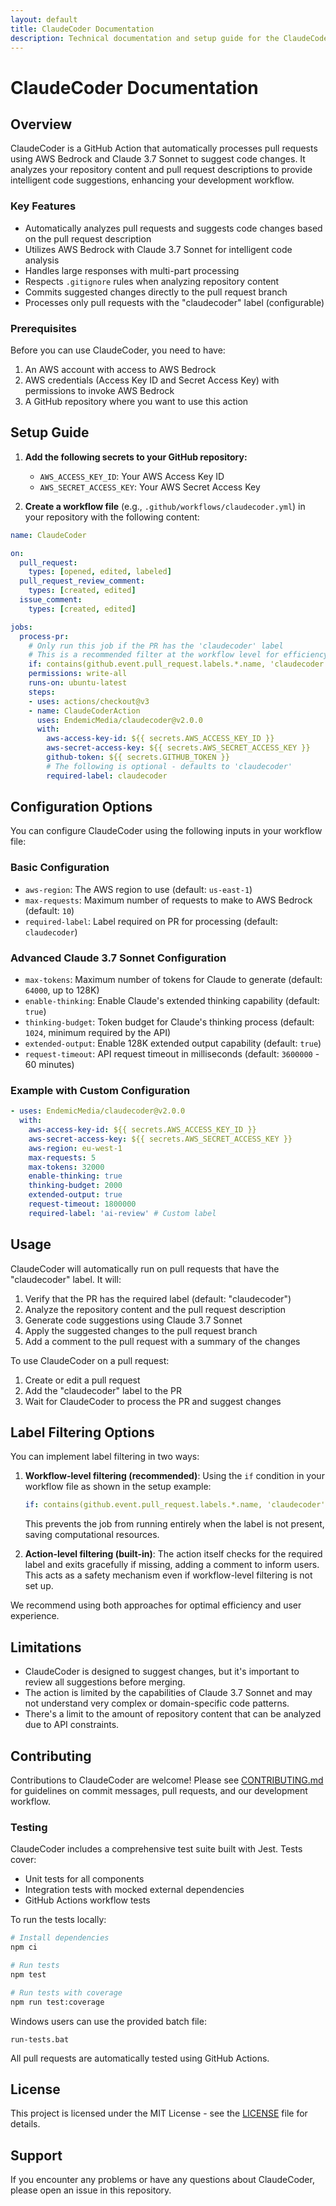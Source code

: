 ```yaml
---
layout: default
title: ClaudeCoder Documentation
description: Technical documentation and setup guide for the ClaudeCoder GitHub Action
---
```


# ClaudeCoder Documentation

## Overview

ClaudeCoder is a GitHub Action that automatically processes pull requests using AWS Bedrock and Claude 3.7 Sonnet to suggest code changes. It analyzes your repository content and pull request descriptions to provide intelligent code suggestions, enhancing your development workflow.

### Key Features

- Automatically analyzes pull requests and suggests code changes based on the pull request description
- Utilizes AWS Bedrock with Claude 3.7 Sonnet for intelligent code analysis
- Handles large responses with multi-part processing
- Respects `.gitignore` rules when analyzing repository content
- Commits suggested changes directly to the pull request branch
- Processes only pull requests with the "claudecoder" label (configurable)

### Prerequisites

Before you can use ClaudeCoder, you need to have:

1. An AWS account with access to AWS Bedrock
2. AWS credentials (Access Key ID and Secret Access Key) with permissions to invoke AWS Bedrock
3. A GitHub repository where you want to use this action

## Setup Guide

1. **Add the following secrets to your GitHub repository:**
   - `AWS_ACCESS_KEY_ID`: Your AWS Access Key ID
   - `AWS_SECRET_ACCESS_KEY`: Your AWS Secret Access Key

2. **Create a workflow file** (e.g., `.github/workflows/claudecoder.yml`) in your repository with the following content:

```yaml
name: ClaudeCoder

on:
  pull_request:
    types: [opened, edited, labeled]
  pull_request_review_comment:
    types: [created, edited]
  issue_comment:
    types: [created, edited]

jobs:
  process-pr:
    # Only run this job if the PR has the 'claudecoder' label
    # This is a recommended filter at the workflow level for efficiency
    if: contains(github.event.pull_request.labels.*.name, 'claudecoder')
    permissions: write-all
    runs-on: ubuntu-latest
    steps:
    - uses: actions/checkout@v3
    - name: ClaudeCoderAction
      uses: EndemicMedia/claudecoder@v2.0.0
      with:
        aws-access-key-id: ${{ secrets.AWS_ACCESS_KEY_ID }}
        aws-secret-access-key: ${{ secrets.AWS_SECRET_ACCESS_KEY }}
        github-token: ${{ secrets.GITHUB_TOKEN }}
        # The following is optional - defaults to 'claudecoder'
        required-label: claudecoder
```

## Configuration Options

You can configure ClaudeCoder using the following inputs in your workflow file:

### Basic Configuration

- `aws-region`: The AWS region to use (default: `us-east-1`)
- `max-requests`: Maximum number of requests to make to AWS Bedrock (default: `10`)
- `required-label`: Label required on PR for processing (default: `claudecoder`)

### Advanced Claude 3.7 Sonnet Configuration

- `max-tokens`: Maximum number of tokens for Claude to generate (default: `64000`, up to 128K)
- `enable-thinking`: Enable Claude's extended thinking capability (default: `true`)
- `thinking-budget`: Token budget for Claude's thinking process (default: `1024`, minimum required by the API)
- `extended-output`: Enable 128K extended output capability (default: `true`)
- `request-timeout`: API request timeout in milliseconds (default: `3600000` - 60 minutes)

### Example with Custom Configuration

```yaml
- uses: EndemicMedia/claudecoder@v2.0.0
  with:
    aws-access-key-id: ${{ secrets.AWS_ACCESS_KEY_ID }}
    aws-secret-access-key: ${{ secrets.AWS_SECRET_ACCESS_KEY }}
    aws-region: eu-west-1
    max-requests: 5
    max-tokens: 32000
    enable-thinking: true
    thinking-budget: 2000
    extended-output: true
    request-timeout: 1800000
    required-label: 'ai-review' # Custom label
```

## Usage

ClaudeCoder will automatically run on pull requests that have the "claudecoder" label. It will:

1. Verify that the PR has the required label (default: "claudecoder")
2. Analyze the repository content and the pull request description
3. Generate code suggestions using Claude 3.7 Sonnet
4. Apply the suggested changes to the pull request branch
5. Add a comment to the pull request with a summary of the changes

To use ClaudeCoder on a pull request:
1. Create or edit a pull request
2. Add the "claudecoder" label to the PR
3. Wait for ClaudeCoder to process the PR and suggest changes

## Label Filtering Options

You can implement label filtering in two ways:

1. **Workflow-level filtering (recommended)**: Using the `if` condition in your workflow file as shown in the setup example:
   ```yaml
   if: contains(github.event.pull_request.labels.*.name, 'claudecoder')
   ```
   This prevents the job from running entirely when the label is not present, saving computational resources.

2. **Action-level filtering (built-in)**: The action itself checks for the required label and exits gracefully if missing, adding a comment to inform users. This acts as a safety mechanism even if workflow-level filtering is not set up.

We recommend using both approaches for optimal efficiency and user experience.

## Limitations

- ClaudeCoder is designed to suggest changes, but it's important to review all suggestions before merging.
- The action is limited by the capabilities of Claude 3.7 Sonnet and may not understand very complex or domain-specific code patterns.
- There's a limit to the amount of repository content that can be analyzed due to API constraints.

## Contributing

Contributions to ClaudeCoder are welcome! Please see [CONTRIBUTING.md](https://github.com/EndemicMedia/claudecoder/blob/main/CONTRIBUTING.md) for guidelines on commit messages, pull requests, and our development workflow.

### Testing

ClaudeCoder includes a comprehensive test suite built with Jest. Tests cover:

- Unit tests for all components
- Integration tests with mocked external dependencies
- GitHub Actions workflow tests

To run the tests locally:

```bash
# Install dependencies
npm ci

# Run tests
npm test

# Run tests with coverage
npm run test:coverage
```

Windows users can use the provided batch file:
```
run-tests.bat
```

All pull requests are automatically tested using GitHub Actions.

## License

This project is licensed under the MIT License - see the [LICENSE](https://github.com/EndemicMedia/claudecoder/blob/main/LICENSE) file for details.

## Support

If you encounter any problems or have any questions about ClaudeCoder, please open an issue in this repository.
